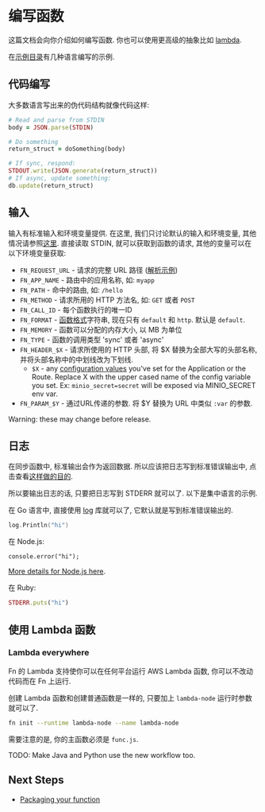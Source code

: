 # 编写函数

这篇文档会向你介绍如何编写函数. 你也可以使用更高级的抽象比如 [lambda](lambda/README.md).

在[示例目录](/examples)有几种语言编写的示例.

## 代码编写

大多数语言写出来的伪代码结构就像代码这样:

```ruby
# Read and parse from STDIN
body = JSON.parse(STDIN)

# Do something
return_struct = doSomething(body)

# If sync, respond:
STDOUT.write(JSON.generate(return_struct))
# If async, update something:
db.update(return_struct)
```

## 输入

输入有标准输入和环境变量提供. 在这里, 我们只讨论默认的输入和环境变量, 其他情况请参照[这里](function-format.md).
直接读取 STDIN, 就可以获取到函数的请求, 其他的变量可以在以下环境变量获取:

* `FN_REQUEST_URL` - 请求的完整 URL 路径 ([解析示例](https://github.com/fnproject/fn/tree/master/examples/tutorial/params))
* `FN_APP_NAME` - 路由中的应用名称, 如: `myapp`
* `FN_PATH` - 命中的路由, 如: `/hello`
* `FN_METHOD` - 请求所用的 HTTP 方法名, 如: `GET` 或者 `POST`
* `FN_CALL_ID` - 每个函数执行的唯一ID
* `FN_FORMAT` - [函数格式](function-format.md)字符串, 现在只有 `default` 和 `http`. 默认是 `default`.
* `FN_MEMORY` - 函数可以分配的内存大小, 以 MB 为单位
* `FN_TYPE` - 函数的调用类型 'sync' 或者 'async'
* `FN_HEADER_$X` - 请求所使用的 HTTP 头部, 将 $X 替换为全部大写的头部名称, 并将头部名称中的中划线改为下划线.
  * `$X` - any [configuration values](https://github.com/fnproject/cli/blob/master/README.md#application-level-configuration) you've set
  for the Application or the Route. Replace X with the upper cased name of the config variable you set. Ex: `minio_secret=secret` will be exposed via MINIO_SECRET env var.
* `FN_PARAM_$Y` - 通过URL传递的参数. 将 $Y 替换为 URL 中类似 `:var` 的参数.

Warning: these may change before release.

## 日志

在同步函数中, 标准输出会作为返回数据. 所以应该把日志写到标准错误输出中, 点击查看[这样做的目的](http://www.jstorimer.com/blogs/workingwithcode/7766119-when-to-use-stderr-instead-of-stdout).

所以要输出日志的话, 只要把日志写到 STDERR 就可以了. 以下是集中语言的示例.

在 Go 语言中, 直接使用 [log](https://golang.org/pkg/log/) 库就可以了, 它默认就是写到标准错误输出的.

```go
log.Println("hi")
```

在 Node.js:

```node
console.error("hi");
```

[More details for Node.js here](http://stackoverflow.com/a/27576486/105562).

在 Ruby:

```ruby
STDERR.puts("hi")
```

## 使用 Lambda 函数

### Lambda everywhere

Fn 的 Lambda 支持使你可以在任何平台运行 AWS Lambda 函数, 你可以不改动代码而在 Fn 上运行.

创建 Lambda 函数和创建普通函数是一样的, 只要加上 `lambda-node` 运行时参数就可以了.

```sh
fn init --runtime lambda-node --name lambda-node
```

需要注意的是, 你的主函数必须是 `func.js`.

TODO: Make Java and Python use the new workflow too.

## Next Steps

* [Packaging your function](packaging.md)
